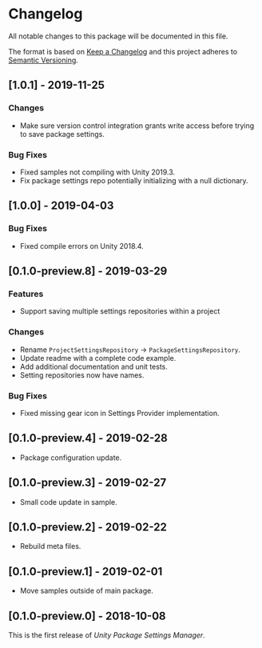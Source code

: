 # Changelog

All notable changes to this package will be documented in this file.

The format is based on [Keep a Changelog](http://keepachangelog.com/en/1.0.0/)
and this project adheres to [Semantic Versioning](http://semver.org/spec/v2.0.0.html).

## [1.0.1] - 2019-11-25

### Changes

- Make sure version control integration grants write access before trying to save package settings.

### Bug Fixes

- Fixed samples not compiling with Unity 2019.3.
- Fix package settings repo potentially initializing with a null dictionary.

## [1.0.0] - 2019-04-03

### Bug Fixes

- Fixed compile errors on Unity 2018.4.

## [0.1.0-preview.8] - 2019-03-29

### Features

- Support saving multiple settings repositories within a project

### Changes

- Rename `ProjectSettingsRepository` -> `PackageSettingsRepository`.
- Update readme with a complete code example.
- Add additional documentation and unit tests.
- Setting repositories now have names.

### Bug Fixes

- Fixed missing gear icon in Settings Provider implementation.

## [0.1.0-preview.4] - 2019-02-28

- Package configuration update.

## [0.1.0-preview.3] - 2019-02-27

- Small code update in sample.

## [0.1.0-preview.2] - 2019-02-22

- Rebuild meta files.

## [0.1.0-preview.1] - 2019-02-01

- Move samples outside of main package.

## [0.1.0-preview.0] - 2018-10-08

This is the first release of *Unity Package Settings Manager*.